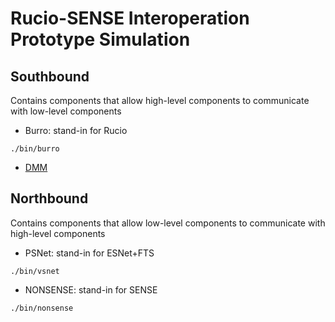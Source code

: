 # Rucio-SENSE Interoperation Prototype Simulation

## Southbound
Contains components that allow high-level components to communicate with low-level components
- Burro: stand-in for Rucio
```
./bin/burro
```
- [DMM](https://github.com/jkguiang/rucio-sense-dmm)

## Northbound
Contains components that allow low-level components to communicate with high-level components
- PSNet: stand-in for ESNet+FTS
```
./bin/vsnet
```
- NONSENSE: stand-in for SENSE
```
./bin/nonsense
```
